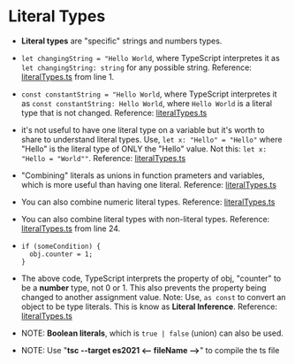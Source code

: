 <h1>Literal Types</h1>

- **Literal types** are "specific" strings and numbers types.

- `let changingString = "Hello World`, where TypeScript interpretes it as `let changingString: string` for any possible string. Reference: [literalTypes.ts](literalTypes.ts) from line 1.

- `const constantString = "Hello World`, where TypeScript interpretes it as `const constantString: Hello World`, where `Hello World` is a literal type that is not changed. Reference: [literalTypes.ts](literalTypes.ts)

- it's not useful to have one literal type on a variable but it's worth to share to understand literal types. Use, `let x: "Hello" = "Hello"` where "Hello" is the literal type of ONLY the "Hello" value. Not this: `let x: "Hello = "World""`. Reference: [literalTypes.ts](literalTypes.ts)

- "Combining" literals as unions in function prameters and variables, which is more useful than having one literal. Reference: [literalTypes.ts](literalTypes.ts)

- You can also combine numeric literal types. Reference: [literalTypes.ts](literalTypes.ts)

- You can also combine literal types with non-literal types. Reference: [literalTypes.ts](literalTypes.ts) from line 24.

- ```const obj = { counter: 0 };
  if (someCondition) {
    obj.counter = 1;
  }
  ```

- The above code, TypeScript interprets the property of obj, "counter" to be a **number** type, not 0 or 1. This also prevents the property being changed to another assignment value.
  Note: Use, `as const` to convert an object to be type literals. This is know as **Literal Inference**. Reference: [literalTypes.ts](literalTypes.ts)

- NOTE: **Boolean literals**, which is `true | false` (union) can also be used.

- NOTE: Use "**tsc --target es2021 <-- fileName -->**" to compile the ts file
